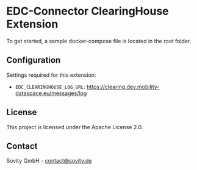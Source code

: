 # EDC-Connector ClearingHouse Extension
To get started, a sample docker-compose file is located in the root folder.

## Configuration
Settings required for this extension:

- `EDC_CLEARINGHOUSE_LOG_URL`: https://clearing.dev.mobility-dataspace.eu/messages/log

## License
This project is licensed under the Apache License 2.0.

## Contact
Sovity GmbH - contact@sovity.de